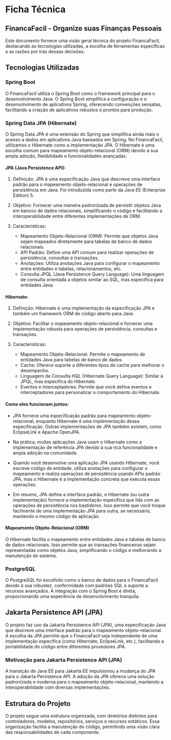 # Ficha Técnica

## FinancaFacil - Organize suas Finanças Pessoais

Este documento fornece uma visão geral técnica do projeto FinancaFacil, destacando as tecnologias utilizadas, a escolha de ferramentas específicas e as razões por trás dessas decisões.

## Tecnologias Utilizadas

### Spring Boot

O FinancaFacil utiliza o Spring Boot como o framework principal para o desenvolvimento Java. O Spring Boot simplifica a configuração e o desenvolvimento de aplicativos Spring, oferecendo convenções sensatas, facilitando a criação de aplicativos robustos e prontos para produção.

### Spring Data JPA (Hibernate)

O Spring Data JPA é uma extensão do Spring que simplifica ainda mais o acesso a dados em aplicativos Java baseados em Spring. No FinancaFacil, utilizamos o Hibernate como a implementação JPA. O Hibernate é uma escolha comum para mapeamento objeto-relacional (ORM) devido à sua ampla adoção, flexibilidade e funcionalidades avançadas.

#### JPA (Java Persistence API):
1. Definição: JPA é uma especificação Java que descreve uma interface padrão para o mapeamento objeto-relacional e operações de persistência em Java. Foi introduzida como parte da Java EE (Enterprise Edition) 5.

2. Objetivo: Fornecer uma maneira padronizada de persistir objetos Java em bancos de dados relacionais, simplificando o código e facilitando a interoperabilidade entre diferentes implementações de ORM.

3. Características:

    - Mapeamento Objeto-Relacional (ORM): Permite que objetos Java sejam mapeados diretamente para tabelas de banco de dados relacionais.
    - API Padrão: Define uma API comum para realizar operações de persistência, consultas e transações.
    - Anotações: Utiliza anotações Java para configurar o mapeamento entre entidades e tabelas, relacionamentos, etc.
    - Consulta JPQL (Java Persistence Query Language): Uma linguagem de consulta orientada a objetos similar ao SQL, mas específica para entidades Java.

#### Hibernate:
1. Definição: Hibernate é uma implementação da especificação JPA e também um framework ORM de código aberto para Java.

2. Objetivo: Facilitar o mapeamento objeto-relacional e fornecer uma implementação robusta para operações de persistência, consultas e transações.

3. Características:

    - Mapeamento Objeto-Relacional: Permite o mapeamento de entidades Java para tabelas de banco de dados.
    - Cache: Oferece suporte a diferentes tipos de cache para melhorar o desempenho.
    - Linguagem de Consulta HQL (Hibernate Query Language): Similar à JPQL, mas específica do Hibernate.
    - Eventos e Interceptadores: Permite que você defina eventos e interceptadores para personalizar o comportamento do Hibernate.

#### Como eles funcionam juntos:
 - JPA fornece uma especificação padrão para mapeamento objeto-relacional, enquanto Hibernate é uma implementação dessa especificação. Outras implementações de JPA também existem, como EclipseLink e Apache OpenJPA.

 - Na prática, muitas aplicações Java usam o Hibernate como a implementação de referência JPA devido à sua rica funcionalidade e ampla adoção na comunidade.

- Quando você desenvolve uma aplicação JPA usando Hibernate, você escreve código de entidade, utiliza anotações para configurar o mapeamento e realiza operações de persistência usando APIs padrão JPA, mas o Hibernate é a implementação concreta que executa essas operações.

- Em resumo, JPA define a interface padrão, e Hibernate (ou outra implementação) fornece a implementação específica que lida com as operações de persistência nos bastidores. Isso permite que você troque facilmente de uma implementação JPA para outra, se necessário, mantendo o mesmo código de aplicação.

#### Mapeamento Objeto-Relacional (ORM)

O Hibernate facilita o mapeamento entre entidades Java e tabelas de banco de dados relacionais. Isso permite que as transações financeiras sejam representadas como objetos Java, simplificando o código e melhorando a manutenção do sistema.

### PostgreSQL

O PostgreSQL foi escolhido como o banco de dados para o FinancaFacil devido à sua robustez, conformidade com padrões SQL e suporte a recursos avançados. A integração com o Spring Boot é direta, proporcionando uma experiência de desenvolvimento tranquila.

## Jakarta Persistence API (JPA)

O projeto faz uso da Jakarta Persistence API (JPA), uma especificação Java que descreve uma interface padrão para o mapeamento objeto-relacional. A escolha da JPA permite que o FinancaFacil seja independente de uma implementação específica (como Hibernate, EclipseLink, etc.), facilitando a portabilidade do código entre diferentes provedores JPA.

### Motivação para Jakarta Persistence API (JPA)

A transição de Java EE para Jakarta EE impulsionou a mudança do JPA para o Jakarta Persistence API. A adoção da JPA oferece uma solução padronizada e moderna para o mapeamento objeto-relacional, mantendo a interoperabilidade com diversas implementações.

## Estrutura do Projeto

O projeto segue uma estrutura organizada, com diretórios distintos para controladores, modelos, repositórios, serviços e recursos estáticos. Essa organização facilita a manutenção do código, permitindo uma visão clara das responsabilidades de cada componente.

